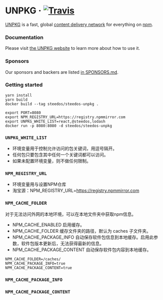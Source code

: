 # UNPKG &middot; [![Travis][build-badge]][build]

[build-badge]: https://img.shields.io/travis/mjackson/unpkg/master.svg?style=flat-square
[build]: https://travis-ci.org/mjackson/unpkg

[UNPKG](https://unpkg.com) is a fast, global [content delivery network](https://en.wikipedia.org/wiki/Content_delivery_network) for everything on [npm](https://www.npmjs.com/).

### Documentation

Please visit [the UNPKG website](https://unpkg.com) to learn more about how to use it.

### Sponsors

Our sponsors and backers are listed [in SPONSORS.md](SPONSORS.md).

### Getting started

```
yarn install
yarn build
docker build --tag steedos/steedos-unpkg .

export PORT=8080
export NPM_REGISTRY_URL=https://registry.npmmirror.com
export UNPKG_WHITE_LIST=react,@steedos,lodash
docker run -p 8080:8080 -d steedos/steedos-unpkg 
```

### `UNPKG_WHITE_LIST`

- 环境变量用于控制允许访问的包关键词，用逗号隔开。
- 任何包只要包含其中任何一个关键词都可以访问。 
- 如果未配置环境变量，则不做任何限制。

### `NPM_REGISTRY_URL`

- 环境变量用与设置NPM仓库
- 淘宝源：NPM_REGISTRY_URL=https://registry.npmmirror.com

### `NPM_CACHE_FOLDER`

对于无法访问外网的本地环境，可以在本地文件夹中获取npm信息。

- NPM_CACHE_ENABLED 启用缓存。
- NPM_CACHE_FOLDER 缓存文件夹的路径，默认为 caches 子文件夹。
- NPM_CACHE_PACKAGE_INFO 自动保存软件包信息到本地缓存。启用此参数，软件包版本更新后，无法获得最新的信息。
- NPM_CACHE_PACKAGE_CONTENT 自动保存软件包内容到本地缓存。

```shell
NPM_CACHE_FOLDER=/caches/
NPM_CACHE_PACKAGE_INFO=true
NPM_CACHE_PACKAGE_CONTENT=true
```

### `NPM_CACHE_PACKAGE_INFO`


### `NPM_CACHE_PACKAGE_CONTENT`
